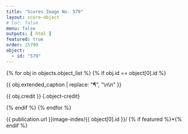 ```yaml
---
title: "Scores Image No. 579"
layout: score-object
# toc: false
menu: false
outputs: [ html ]
featured: true
order: 15790
object:
  - id: "579"
---
```


{% for obj in objects.object_list %}
{% if obj.id == object[0].id %}

{{ obj.extended_caption | replace: "¶", "\n\n" }}

{{ obj.credit }} {.object-credit}

{% endif %}
{% endfor %}

<div class="object-credit object-url is-print-only">

{{ publication.url }}image-index/{{ object[0].id }}/ {% if featured %}*{% endif %}

</div>
